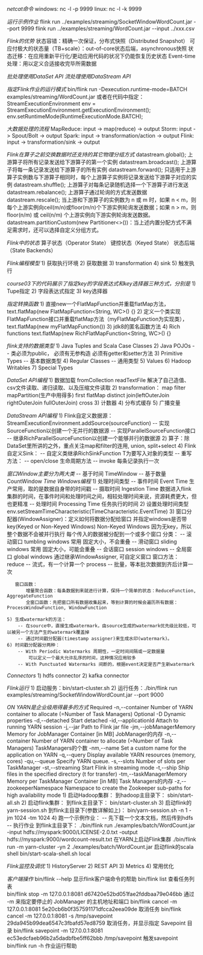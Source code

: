 *netcat命令*
    windows: nc -l -p 9999
    linux: nc -l -k 9999
	
*运行示例作业*
	flink run ../examples/streaming/SocketWindowWordCount.jar --port 9999
	flink run ../examples/streaming/WordCount.jar --input ../xxx.csv
	
*Flink的优势*
	状态容错：精确一次保证，分布式快照（Distributed Snapshot）
	可应付极大的状态量（TB+scale）：out-of-core状态后端，asynchronous快照
	状态迁移：在应用重新平行化/更动应用代码的状况下仍能恢复历史状态
	Event-time处理：用以定义合适接收完毕所需数据

*批处理使用DataSet API*
*流处理使用DataStream API*

*指定Flink作业的运行模式*
	bin/flink run -Dexecution.runtime-mode=BATCH examples/streaming/WordCount.jar
	或者在代码中指定：
		StreamExecutionEnvironment env = StreamExecutionEnvironment.getExecutionEnvironment();
		env.setRuntimeMode(RuntimeExecutionMode.BATCH);

*大数据处理的流程*
    MapReduce: input -> map(reduce) -> output
    Storm: input -> Spout/Bolt -> output
    Spark: input -> transformation/action -> output
    Flink: input -> transformation/sink -> output

*Flink在算子之前交换数据时还支持的其它物理分组方式*
	datastream.global(); 上游算子将所有记录发送给下游算子的第一个实例
	datastream.broadcast(); 上游算子将每一条记录发送给下游算子的所有实例
	datastream.forward(); 只适用于上游算子实例数与下游算子相同时，每个上游算子实例将记录发送给下游算子对应的实例
	datastream.shuffle(); 上游算子对每条记录随机选择一个下游算子进行发送
	datastream.rebalance(); 上游算子通过轮询的方式发送数据
	datastream.rescale(); 当上游和下游算子的实例数为 n 或 m 时，如果 n < m，则每个上游实例向ceil(m/n)或floor(m/n)个下游实例轮询发送数据；如果 n > m，则 floor(n/m) 或 ceil(n/m) 个上游实例向下游实例轮询发送数据。
	datastream.partitionCustom(new Partitioner<>())：当上述内置分配方式不满足需求时，还可以选择自定义分组方式。

*Flink中的状态*
	算子状态（Operator State）
	键控状态（Keyed State）
	状态后端（State Backends）

*Flink编程模型*
    1) 获取执行环境
    2) 获取数据
    3) transformation
    4) sink
    5) 触发执行

*course03下的代码展示了指定key的字段表达式和key选择器三种方式，分别是*
    1) Tupe指定
    2) 字段表达式指定
    3) key选择器

*指定转换函数*
    1) 直接new一个FlatMapFunction并重载flatMap方法，text.flatMap(new FlatMapFunction<String, WC>() {}
    2) 定义一个类实现FlatMapFunction接口并重载flatMap方法（myFlatMapFunction为实现类），text.flatMap(new myFlatMapFunction())
    3) jdk8的匿名函数方法
    4) Rich functions text.flatMap(new RichFlatMapFunction<String, WC>() {}

*flink支持的数据类型*
    1) Java Tuples and Scala Case Classes
    2) Java POJOs -- 类必须为public， 必须有无参构造 必须有getter和setter方法
    3) Primitive Types -- 基本数据类型
    4) Regular Classes -- 通用类型
    5) Values
    6) Hadoop Writables
    7) Special Types

*DataSet API编程*
    1) 数据加载 fromCollection readTextFile 解决了自己造值、csv文件读取、递归读取、以及压缩文件读取
    2) transformation：
       map filter mapPartition(生产中用得多)
       first flatMap distinct join(leftOuterJoin rightOuterJoin fullOuterJoin)
       cross
    3) 计数器
    4) 分布式缓存
    5) 广播变量

*DataStream API编程*
    1) Flink自定义数据源：StreamExecutionEnvironment.addSource(sourceFunction)
        -- 实现SourceFunction以创建一个无并行的数据源
        -- 实现ParallelSourceFunction接口
        -- 继承RichParallelSourceFunction以创建一个能够并行的数据源
    2) 算子：除DataSet里所讲的之外，重点关注map和filter的连用, union, split+select
    4) Flink自定义Sink：
        -- 自定义类继承RichSinkFunction<T> T为要写入对象的类型
        -- 重写方法：
           -- open/close 生命周期方法
           -- invoke 每条记录执行一次

*窗口Window主要分为两大类*
    -- 基于时间 TimeWindow
    -- 基于数量 CountWindow
*Time Windows编程*
    1) 处理时间类型
        -- 事件时间 Event Time 生产常用，取的是数据自身带的时间戳
        -- 摄取时间 Ingestion Time 数据进入flink集群的时间，在事件时间和处理时间之间，相较处理时间来说，资源耗费更大，但也更精准
        -- 处理时间 Processing Time 任务执行的时间
    2) 设置处理时间类型
       env.setStreamTimeCharacteristic(TimeCharacteristic.EventTime)
    3) 窗口分配器(WindowAssigner)：定义如何将数据分配给窗口 并指定windows是否带key(Keyed or Non-Keyed Windows)
        Non-Keyed Windows 因为无key，所以整个数据不会被并行执行
       每个传入的数据被分配到一个或多个窗口
       分类：
           -- 滚动窗口 tumbling windows 常用
                    固定大小，不会重叠
           -- 滑动窗口 sliding windows 常用
                    固定大小，可能会重叠
           -- 会话窗口 session windows
           -- 全局窗口 global windows
           通过继承WindowAssigner, 可自定义窗口
       窗口方法：
           reduce -- 流式，有一个计算一个
           process -- 批量，等本批次数据到齐后计算一次
		   
	   窗口函数：
	       增量聚合函数：每条数据到来就进行计算，保持一个简单的状态：ReduceFunction, AggregateFunction
		   全窗口函数：先把窗口所有数据收集起来，等到计算的时候会遍历所有数据：ProcessWindowFunction, WindowFunction

    5) 生成watermark的方法：
        -- 在source中，直接生成watermark，由source生成的watermark优先级比较低，可以被另一个方法产生的watermark覆盖掉
        -- 通过时间戳分配器(timestamp assigner)来生成水印(watermark)。
    6) 时间戳分配器分两种：
        -- With Periodic Watermarks 周期性，一定时间间隔或一定数据量
            可以定义一个最大允许乱序的时间，这种情况应用较多
        -- With Punctuated Watermarks 间断的，根据event决定是否产生新watermark


*Connectors*
    1) hdfs connector
    2) kafka connector

*Flink运行*
    1) 启动服务：bin/start-cluster.sh
    2) 运行任务：./bin/flink run examples/streaming/SocketWindowWordCount.jar --port 9000

*ON YARN是企业级用得最多的方式*
   Required
     -n,--container <arg>   Number of YARN container to allocate (=Number of Task Managers)
   Optional
     -D <arg>                        Dynamic properties
     -d,--detached                   Start detached
     -id,--applicationId <arg>       Attach to running YARN session
     -j,--jar <arg>                  Path to Flink jar file
     -jm,--jobManagerMemory <arg>    Memory for JobManager Container [in MB] JobManager的内存
     -n,--container <arg>            Number of YARN container to allocate (=Number of Task Managers) TaskManagers的个数
     -nm,--name <arg>                Set a custom name for the application on YARN
     -q,--query                      Display available YARN resources (memory, cores)
     -qu,--queue <arg>               Specify YARN queue.
     -s,--slots <arg>                Number of slots per TaskManager
     -st,--streaming                 Start Flink in streaming mode
     -t,--ship <arg>                 Ship files in the specified directory (t for transfer)
     -tm,--taskManagerMemory <arg>   Memory per TaskManager Container [in MB] Task Managers的内存
     -z,--zookeeperNamespace <arg>   Namespace to create the Zookeeper sub-paths for high availability mode
     1) 启动Hadoop集群：
          到hadoop主目录下：
             sbin/start-all.sh
     2) 启动flink集群：
          到flink主目录下：
             bin/start-cluster.sh
     3) 启动flink的yarn-session.sh
          到flink主目录下(参数详解如上)：
             bin/yarn-session.sh -n 1 -jm 1024 -tm 1024
     4) 跑一个示例作业：
          -- 先下载一个文本文档，然后传到hdfs
          -- 执行作业
             到flink主目录下：
                 ./bin/flink run ./examples/batch/WordCount.jar -input hdfs://myspark:9000/LICENSE-2.0.txt -output hdfs://myspark:9000/wordcount-result.txt
    在YARN上启动Flink集群
        ./bin/flink run -m yarn-cluster -yn 2 ./examples/batch/WordCount.jar
    启动flink的scala shell
        bin/start-scala-shell.sh local

*Flink监控及调优*
    1) HistoryServer
    2) REST API
    3) Metrics
    4) 常用优化

*客户端操作*
	bin/flink --help 显示flink客户端命令的帮助
	bin/flink list 查看任务列表	
	bin/flink stop -m 127.0.0.1:8081 d67420e52bd051fae2fddbaa79e046bb 通过 -m 来指定要停止的 JobManager 的主机地址和端口
	bin/flink cancel -m 127.0.0.1:8081 5e20cb6b0f357591171dfcca2eea09de 取消任务
	bin/flink cancel -m 127.0.0.1:8081 -s /tmp/savepoint 29da945b99dea6547c3fbafd57ed8759 取消任务，并显示指定 Savepoint 目录
	bin/flink savepoint -m 127.0.0.1:8081 ec53edcfaeb96b2a5dadbfbe5ff62bbb /tmp/savepoint 触发savepoint
	bin/flink run -h 作业运行帮助
	
